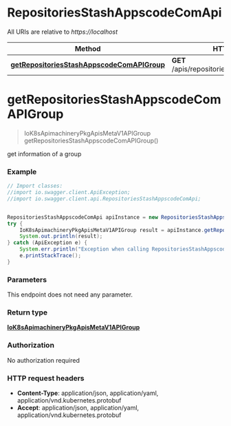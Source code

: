 # RepositoriesStashAppscodeComApi

All URIs are relative to *https://localhost*

Method | HTTP request | Description
------------- | ------------- | -------------
[**getRepositoriesStashAppscodeComAPIGroup**](RepositoriesStashAppscodeComApi.md#getRepositoriesStashAppscodeComAPIGroup) | **GET** /apis/repositories.stash.appscode.com/ | 


<a name="getRepositoriesStashAppscodeComAPIGroup"></a>
# **getRepositoriesStashAppscodeComAPIGroup**
> IoK8sApimachineryPkgApisMetaV1APIGroup getRepositoriesStashAppscodeComAPIGroup()



get information of a group

### Example
```java
// Import classes:
//import io.swagger.client.ApiException;
//import io.swagger.client.api.RepositoriesStashAppscodeComApi;


RepositoriesStashAppscodeComApi apiInstance = new RepositoriesStashAppscodeComApi();
try {
    IoK8sApimachineryPkgApisMetaV1APIGroup result = apiInstance.getRepositoriesStashAppscodeComAPIGroup();
    System.out.println(result);
} catch (ApiException e) {
    System.err.println("Exception when calling RepositoriesStashAppscodeComApi#getRepositoriesStashAppscodeComAPIGroup");
    e.printStackTrace();
}
```

### Parameters
This endpoint does not need any parameter.

### Return type

[**IoK8sApimachineryPkgApisMetaV1APIGroup**](IoK8sApimachineryPkgApisMetaV1APIGroup.md)

### Authorization

No authorization required

### HTTP request headers

 - **Content-Type**: application/json, application/yaml, application/vnd.kubernetes.protobuf
 - **Accept**: application/json, application/yaml, application/vnd.kubernetes.protobuf

